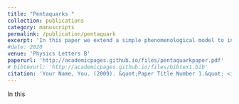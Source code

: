 ```yaml
---
title: "Pentaquarks "
collection: publications
category: manuscripts
permalink: /publication/pentaquark
excerpt: 'In this paper we extend a simple phenomenological model to investigate the mass spectra of exotic hadrons known as pentaquarks'
#date: 2020
venue: 'Physics Letters B'
paperurl: 'http://academicpages.github.io/files/pentaquarkpaper.pdf'
# bibtexurl: 'http://academicpages.github.io/files/bibtex1.bib'
citation: 'Your Name, You. (2009). &quot;Paper Title Number 1.&quot; <i>Physics Letters B</i>. 1(1).'
---
```

In this
